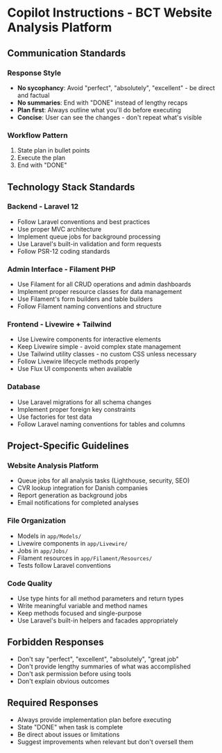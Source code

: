 # Copilot Instructions - BCT Website Analysis Platform

## Communication Standards

### Response Style
- **No sycophancy**: Avoid "perfect", "absolutely", "excellent" - be direct and factual
- **No summaries**: End with "DONE" instead of lengthy recaps
- **Plan first**: Always outline what you'll do before executing
- **Concise**: User can see the changes - don't repeat what's visible

### Workflow Pattern
1. State plan in bullet points
2. Execute the plan
3. End with "DONE"

## Technology Stack Standards

### Backend - Laravel 12
- Follow Laravel conventions and best practices
- Use proper MVC architecture
- Implement queue jobs for background processing
- Use Laravel's built-in validation and form requests
- Follow PSR-12 coding standards

### Admin Interface - Filament PHP
- Use Filament for all CRUD operations and admin dashboards
- Implement proper resource classes for data management
- Use Filament's form builders and table builders
- Follow Filament naming conventions and structure

### Frontend - Livewire + Tailwind
- Use Livewire components for interactive elements
- Keep Livewire simple - avoid complex state management
- Use Tailwind utility classes - no custom CSS unless necessary
- Follow Livewire lifecycle methods properly
- Use Flux UI components when available

### Database
- Use Laravel migrations for all schema changes
- Implement proper foreign key constraints
- Use factories for test data
- Follow Laravel naming conventions for tables and columns

## Project-Specific Guidelines

### Website Analysis Platform
- Queue jobs for all analysis tasks (Lighthouse, security, SEO)
- CVR lookup integration for Danish companies
- Report generation as background jobs
- Email notifications for completed analyses

### File Organization
- Models in `app/Models/`
- Livewire components in `app/Livewire/`
- Jobs in `app/Jobs/`
- Filament resources in `app/Filament/Resources/`
- Tests follow Laravel conventions

### Code Quality
- Use type hints for all method parameters and return types
- Write meaningful variable and method names
- Keep methods focused and single-purpose
- Use Laravel's built-in helpers and facades appropriately

## Forbidden Responses
- Don't say "perfect", "excellent", "absolutely", "great job"
- Don't provide lengthy summaries of what was accomplished
- Don't ask permission before using tools
- Don't explain obvious outcomes

## Required Responses
- Always provide implementation plan before executing
- State "DONE" when task is complete
- Be direct about issues or limitations
- Suggest improvements when relevant but don't oversell them
